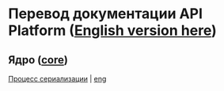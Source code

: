 # Перевод документации API Platform ([English version here](https://github.com/api-platform/docs))


## Ядро ([core](https://github.com/api-platform/docs/tree/3.0/core))

[Процесс сериализации](https://github.com/kxxb/docs-ru/blob/3.0/core/serialization.md) | 
[eng](https://github.com/api-platform/docs/blob/3.0/core/serialization.md)
